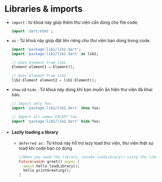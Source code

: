 # Libraries & imports

- `import` : từ khoá này giúp thêm thư viện cần dùng cho file code. 
  
  ```dart
  import 'dart:html';
  ```

- `as` : Từ khoá này giúp đặt tên riêng cho thư viện bạn dùng trong code. 
  
  ```dart
  import 'package:lib1/lib1.dart';
  import 'package:lib2/lib2.dart' as lib2;
  
  // Uses Element from lib1.
  Element element1 = Element();
  
  // Uses Element from lib2.
  lib2.Element element2 = lib2.Element();
  ```

- `show` và `hide` : Từ khoá này dùng khí bạn muốn ẩn hiện thư viện đã khai báo.
  
  ```dart
  // Import only foo.
  import 'package:lib1/lib1.dart' show foo;
  
  // Import all names EXCEPT foo.
  import 'package:lib2/lib2.dart' hide foo;
  ```

- #### Lazily loading a library
  
  - `deferred as` : Từ khoá này hỗ trợ lazy load thư viện, thư viện thật sự load khi code bạn có dùng
    
    ```dart
    //When you need the library, invoke loadLibrary() using the library’s identifier.
    Future<void> greet() async {
      await hello.loadLibrary();
      hello.printGreeting();
    }
    ```

